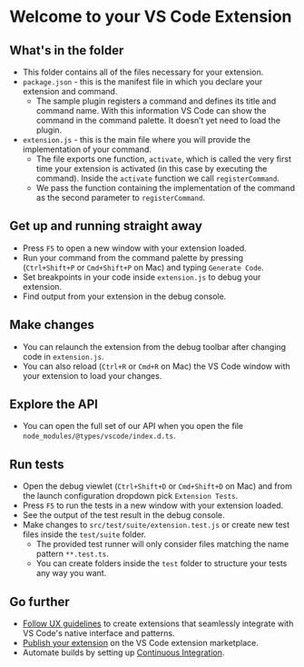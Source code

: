 # Welcome to your VS Code Extension

## What's in the folder

-  This folder contains all of the files necessary for your extension.
-  `package.json` - this is the manifest file in which you declare your extension and command.
   -  The sample plugin registers a command and defines its title and command name. With this information VS Code can show the command in the command palette. It doesn’t yet need to load the plugin.
-  `extension.js` - this is the main file where you will provide the implementation of your command.
   -  The file exports one function, `activate`, which is called the very first time your extension is activated (in this case by executing the command). Inside the `activate` function we call `registerCommand`.
   -  We pass the function containing the implementation of the command as the second parameter to `registerCommand`.

## Get up and running straight away

-  Press `F5` to open a new window with your extension loaded.
-  Run your command from the command palette by pressing (`Ctrl+Shift+P` or `Cmd+Shift+P` on Mac) and typing `Generate Code`.
-  Set breakpoints in your code inside `extension.js` to debug your extension.
-  Find output from your extension in the debug console.

## Make changes

-  You can relaunch the extension from the debug toolbar after changing code in `extension.js`.
-  You can also reload (`Ctrl+R` or `Cmd+R` on Mac) the VS Code window with your extension to load your changes.

## Explore the API

-  You can open the full set of our API when you open the file `node_modules/@types/vscode/index.d.ts`.

## Run tests

-  Open the debug viewlet (`Ctrl+Shift+D` or `Cmd+Shift+D` on Mac) and from the launch configuration dropdown pick `Extension Tests`.
-  Press `F5` to run the tests in a new window with your extension loaded.
-  See the output of the test result in the debug console.
-  Make changes to `src/test/suite/extension.test.js` or create new test files inside the `test/suite` folder.
   -  The provided test runner will only consider files matching the name pattern `**.test.ts`.
   -  You can create folders inside the `test` folder to structure your tests any way you want.

## Go further

-  [Follow UX guidelines](https://code.visualstudio.com/api/ux-guidelines/overview) to create extensions that seamlessly integrate with VS Code's native interface and patterns.
-  [Publish your extension](https://code.visualstudio.com/api/working-with-extensions/publishing-extension) on the VS Code extension marketplace.
-  Automate builds by setting up [Continuous Integration](https://code.visualstudio.com/api/working-with-extensions/continuous-integration).
